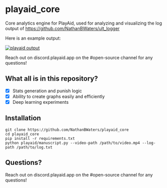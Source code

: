 # playaid_core
Core analytics engine for PlayAid, used for analyzing and visualizing the log output of https://github.com/NathanBWaters/ult_logger

Here is an example output:

[![playaid output](https://img.youtube.com/vi/ybTR0AzbDDc/0.jpg)](https://www.youtube.com/watch?v=ybTR0AzbDDc)

Reach out on discord.playaid.app on the #open-source channel for any questions!

## What all is in this repository?
- [x] Stats generation and punish logic
- [x] Ability to create graphs easily and efficiently
- [x] Deep learning experiments

## Installation
```
git clone https://github.com/NathanBWaters/playaid_core
cd playaid_core
pip install -r requirements.txt
python playaid/manuscript.py --video-path /path/to/video.mp4 --log-path /path/to/log.txt
```

## Questions?
Reach out on discord.playaid.app on the #open-source channel for any questions!
